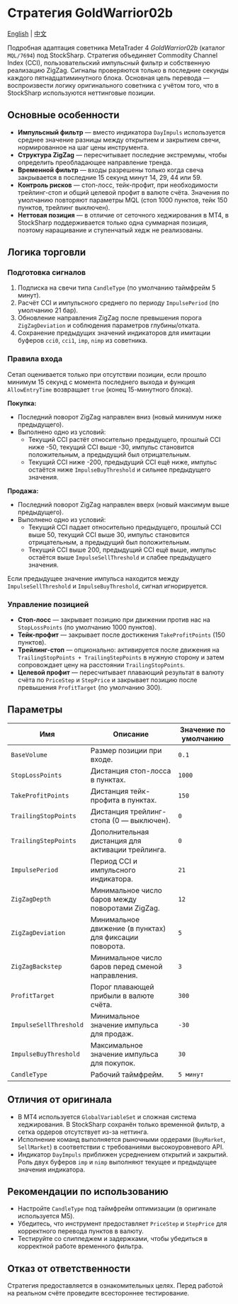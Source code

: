 # Стратегия GoldWarrior02b
[English](README.md) | [中文](README_cn.md)

Подробная адаптация советника MetaTrader 4 *GoldWarrior02b* (каталог `MQL/7694`) под StockSharp.
Стратегия объединяет Commodity Channel Index (CCI), пользовательский импульсный фильтр и собственную
реализацию ZigZag. Сигналы проверяются только в последние секунды каждого пятнадцатиминутного блока.
Основная цель перевода — воспроизвести логику оригинального советника с учётом того, что в StockSharp
используются неттинговые позиции.

## Основные особенности

- **Импульсный фильтр** — вместо индикатора `DayImpuls` используется среднее значение разницы между открытием
  и закрытием свечи, нормированное на шаг цены инструмента.
- **Структура ZigZag** — пересчитывает последние экстремумы, чтобы определить преобладающее направление тренда.
- **Временной фильтр** — входы разрешены только когда свеча закрывается в последние 15 секунд минут 14, 29, 44 или 59.
- **Контроль рисков** — стоп-лосс, тейк-профит, при необходимости трейлинг-стоп и общий целевой профит в валюте счёта.
  Значения по умолчанию повторяют параметры MQL (стоп 1000 пунктов, тейк 150 пунктов, трейлинг выключен).
- **Неттовая позиция** — в отличие от сеточного хеджирования в MT4, в StockSharp поддерживается только одна суммарная позиция,
  поэтому наращивание и ступенчатый хедж не реализованы.

## Логика торговли

### Подготовка сигналов

1. Подписка на свечи типа `CandleType` (по умолчанию таймфрейм 5 минут).
2. Расчёт CCI и импульсного среднего по периоду `ImpulsePeriod` (по умолчанию 21 бар).
3. Обновление направления ZigZag после превышения порога `ZigZagDeviation` и соблюдения параметров глубины/отката.
4. Сохранение предыдущих значений индикаторов для имитации буферов `cci0`, `cci1`, `imp`, `nimp` из советника.

### Правила входа

Сетап оценивается только при отсутствии позиции, если прошло минимум 15 секунд с момента последнего выхода
и функция `AllowEntryTime` возвращает `true` (конец 15-минутного блока).

**Покупка:**
- Последний поворот ZigZag направлен вниз (новый минимум ниже предыдущего).
- Выполнено одно из условий:
  - Текущий CCI растёт относительно предыдущего, прошлый CCI ниже -50, текущий CCI выше -30,
    импульс становится положительным, а предыдущий был отрицательным.
  - Текущий CCI ниже -200, предыдущий CCI ещё ниже, импульс остаётся ниже `ImpulseBuyThreshold`
    и сильнее предыдущего значения.

**Продажа:**
- Последний поворот ZigZag направлен вверх (новый максимум выше предыдущего).
- Выполнено одно из условий:
  - Текущий CCI падает относительно предыдущего, прошлый CCI выше 50, текущий CCI выше 30,
    импульс становится отрицательным, а предыдущий был положительным.
  - Текущий CCI выше 200, предыдущий CCI ещё выше, импульс остаётся выше `ImpulseSellThreshold`
    и слабее предыдущего значения.

Если предыдущее значение импульса находится между `ImpulseSellThreshold` и `ImpulseBuyThreshold`, сигнал игнорируется.

### Управление позицией

- **Стоп-лосс** — закрывает позицию при движении против нас на `StopLossPoints` (по умолчанию 1000 пунктов).
- **Тейк-профит** — закрывает после достижения `TakeProfitPoints` (150 пунктов).
- **Трейлинг-стоп** — опционально: активируется после движения на `TrailingStopPoints + TrailingStepPoints`
  в нужную сторону и затем сопровождает цену на расстоянии `TrailingStopPoints`.
- **Целевой профит** — пересчитывает плавающий результат в валюту счёта по `PriceStep` и `StepPrice` и
  закрывает позицию после превышения `ProfitTarget` (по умолчанию 300).

## Параметры

| Имя | Описание | Значение по умолчанию |
| --- | --- | --- |
| `BaseVolume` | Размер позиции при входе. | `0.1` |
| `StopLossPoints` | Дистанция стоп-лосса в пунктах. | `1000` |
| `TakeProfitPoints` | Дистанция тейк-профита в пунктах. | `150` |
| `TrailingStopPoints` | Дистанция трейлинг-стопа (0 — выключен). | `0` |
| `TrailingStepPoints` | Дополнительная дистанция для активации трейлинга. | `0` |
| `ImpulsePeriod` | Период CCI и импульсного индикатора. | `21` |
| `ZigZagDepth` | Минимальное число баров между поворотами ZigZag. | `12` |
| `ZigZagDeviation` | Минимальное движение (в пунктах) для фиксации поворота. | `5` |
| `ZigZagBackstep` | Минимальное число баров перед сменой направления. | `3` |
| `ProfitTarget` | Порог плавающей прибыли в валюте счёта. | `300` |
| `ImpulseSellThreshold` | Минимальное значение импульса для продаж. | `-30` |
| `ImpulseBuyThreshold` | Максимальное значение импульса для покупок. | `30` |
| `CandleType` | Рабочий таймфрейм. | `5 минут` |

## Отличия от оригинала

- В MT4 используется `GlobalVariableSet` и сложная система хеджирования. В StockSharp сохранён только
  временной фильтр, а сетка ордеров отсутствует из-за неттинга.
- Исполнение команд выполняется рыночными ордерами (`BuyMarket`, `SellMarket`) в соответствии с требованиями
  высокоуровневого API.
- Индикатор `DayImpuls` приближен усреднением открытий и закрытий. Роль двух буферов `imp` и `nimp`
  выполняют текущее и предыдущее значения индикатора.

## Рекомендации по использованию

- Настройте `CandleType` под таймфрейм оптимизации (в оригинале используется M5).
- Убедитесь, что инструмент предоставляет `PriceStep` и `StepPrice` для корректного перевода пунктов в валюту.
- Тестируйте со слиппеджем и задержками, чтобы убедиться в корректной работе временного фильтра.

## Отказ от ответственности

Стратегия предоставляется в ознакомительных целях. Перед работой на реальном счёте проведите всестороннее тестирование.
